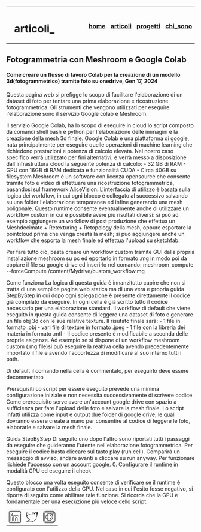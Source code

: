 <!DOCTYPE html>
<html lang="it">
<head>
<meta name="viewport" content="width=device-width, initial-scale=1">
<title>jacnotes_/articoli/articles_001</title>
<link rel="icon" type="image/x-icon" href="../images/terminal.ico">
 <link rel="stylesheet" href="../styles.css">
</head>
<body>
 <table style="width:100%">
  <tr>
   <td>
    <img src="../images/coding.png">
   </td>
   <td style="width:80%">
    <h1>articoli_</h1>
   </td>
   <td>
    <h3>
     <a href="../index.html">home</a>
    </h3>
   </td>
   <td>
    <h3>
     <a href="../articoli.html">articoli</a>
    </h3>
   </td>
   <td>
    <h3>
     <a href="../progetti.html">progetti</a>
    </h3>
   </td>
   <td>
    <h3>
     <a href="../chisono.html">chi_sono</a>
    </h3>
   </td>
  </tr>
 </table>

 <div class="article">  
  <div class="article">
      <h2>Fotogrammetria con Meshroom e Google Colab</h2>
      <h4>Come creare un flusso di lavoro Colab per la creazione di un modello 3d(fotogrammetrico) tramite foto su onedrive, Gen 17, 2024</h4>  
    <div class="article-text">
      <p class="p3">
      Questa pagina web si prefigge lo scopo di facilitare l'elaborazione di un dataset di foto per tentare una prima elaborazione e ricostruzione fotogrammetrica. Gli strumenti che vengono utilizzati per eseguire l'elaborazione sono il servizio Google colab e Meshroom.
      </p>
      <p class="p3">
      Il servizio Google Colab, ha lo scopo di eseguire in cloud lo script composto da comandi shell bash e python per l'elaborazione delle immagini e la creazione della mesh 3d finale. Google Colab è una piattaforma di google, nata principalmente per eseguire quelle operazioni di machine learning che richiedono prestazioni e potenza di calcolo elevata.  
      Nel nostro caso specifico verrà utilizzato per fini alternativi, e verrà messo a disposizione dall'infrastruttura cloud la seguente potenza di calcolo:
      - 32 GB di RAM
      - GPU con 16GB di RAM dedicata e funzionalità CUDA
      - Circa 40GB su filesystem
      Meshroom è un software con licenza opensource che consente tramite foto e video di effettuare una ricostruzione fotogrammetrica, basandosi sul framework AliceVision. L'interfaccia di utilizzo è basata sulla logica dei workflow, in cui ogni blocco è collegato al successivo salvando su una folder l'elaborazione temporanea ed infine generando una mesh poligonale. 
      Questo runtime consente eventualmente anche di utilizzare un workflow custom in cui è possibile avere più risultati diversi: si può ad esempio aggiungere un workflow di post produzione che effettua un Meshdecimate + Retexturing + Retopology della mesh, oppure esportare la pointcloud prima che venga creata la mesh; si può aggiungere anche un workflow che esporta la mesh finale ed effettua l'upload su sketchfab.
      </p>
      <p class="p3">
        Per fare tutto ciò, basta creare un workflow custom tramite GUI dalla propria installazione meshroom su pc ed eportarlo in formato .mg in modo poi da copiare il file su google drive ed inserirlo nel comando: 
        meshroom_compute --forceCompute /content/Mydrive/custom_workflow.mg
      </p>
      <p class="p3">
      Come funziona
      La logica di questa guida è innanzitutto capire che non si tratta di una semplice pagina web statica ma di una vera e propria guida StepByStep in cui dopo ogni spiegazione è presente direttamente il codice già compilato da eseguire. In ogni cella è già scritto tutto il codice necessario per una elaborazione standard. 
      Il workflow di default che viene eseguito in questa guida consente di leggere una dataset di foto e generare un file obj 3d con le sue relative texture. 
      Il risutato finale sarà:
      - 1 file in formato .obj
      - vari file di texture in formato .jpeg
      - 1 file con la libreria dei materia in formato .mtl
      - Il codice presente è modificabile a seconda delle proprie esigenze. Ad esempio se si dispone di un workflow meshroom custom (.mg file)si può eseguire la realtiva cella avendo precedentemente importato il file e avendo l'accortezza di modificare al suo interno tutti i path.
      </p>
      <p class="p3">
      Di default il comando nella cella è commentato, per eseguirlo deve essere decommentato
      </p>
      <p class="p3">
      Prerequisiti
      Lo script per essere eseguito prevede una minima configurazione iniziale e non necessita successivamente di scrivere codice. Come prerequisito serve avere un'account google drive con spazio a sufficienza per fare l'upload delle foto e salvare la mesh finale. Lo script infatti utilizza come input e output due folder di google drive, le quali dovranno essere create a mano per consentire al codice di leggere le foto, elaborarle e salvare la mesh finale.
      </p>
      Guida StepByStep
      Di seguito uno dopo l'altro sono riportati tutti i passaggi da eseguire che guideranno l'utente nell'elaborazione fotogrammetrica.
      Per eseguire il codice basta cliccare sul tasto play (run cell). Comparirà un messaggio di avviso, andare avanti e cliccare su run anyway.
      Per funzionare richiede l'accesso con un account google.
      0. Configurare il runtime in modalità GPU ed eseguire il check
      <p class="p3">
      Questo blocco una volta eseguito consente di verificare se il runtime è configurato con l'utilizzo della GPU. Nel caso in cui l'esito fosse negativo, si riporta di seguito come abilitare tale funzione. Si ricorda che la GPU è fondamentale per una esecuzione più veloce dello script.
      </p>
    </div>
  </div> 
  <footer>
  <table align = "center">
   <tr>
    <td>
        <a href="https://it.linkedin.com/in/jacopo-pica">
            <img src="../images/linkedin_logo.png"></a>
    </td>
    <td>
        <a href="https://twitter.com/d0ntc0s">
            <img src="../images/twitter_logo.png"></a>
    </td> 
    <td>
        <a href="https://www.instagram.com/jacopo_cornelis_escher/">
            <img src="../images/instagram_logo.png"></a>
    </td>
   </tr>
  </table>
 </footer>

</body>
</html>
